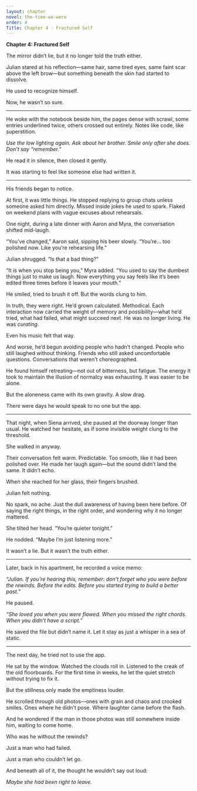```yaml
---
layout: chapter
novel: the-time-we-were
order: 4
Title: Chapter 4 - Fractured Self
---
```

**Chapter 4: Fractured Self**

The mirror didn’t lie, but it no longer told the truth either.

Julian stared at his reflection—same hair, same tired eyes, same faint scar above the left brow—but something beneath the skin had started to dissolve.

He used to recognize himself.

Now, he wasn’t so sure.

---

He woke with the notebook beside him, the pages dense with scrawl, some entries underlined twice, others crossed out entirely. Notes like code, like superstition.

*Use the low lighting again. Ask about her brother. Smile only after she does. Don’t say “remember.”*

He read it in silence, then closed it gently.

It was starting to feel like someone else had written it.

---

His friends began to notice.

At first, it was little things. He stopped replying to group chats unless someone asked him directly. Missed inside jokes he used to spark. Flaked on weekend plans with vague excuses about rehearsals.

One night, during a late dinner with Aaron and Myra, the conversation shifted mid-laugh.

“You’ve changed,” Aaron said, sipping his beer slowly. “You’re... too polished now. Like you’re rehearsing life.”

Julian shrugged. “Is that a bad thing?”

“It is when you stop being you,” Myra added. “You used to say the dumbest things just to make us laugh. Now everything you say feels like it’s been edited three times before it leaves your mouth.”

He smiled, tried to brush it off. But the words clung to him.

In truth, they were right. He’d grown calculated. Methodical. Each interaction now carried the weight of memory and possibility—what he’d tried, what had failed, what might succeed next. He was no longer living. He was *curating*.

Even his music felt that way.

And worse, he’d begun avoiding people who hadn’t changed. People who still laughed without thinking. Friends who still asked uncomfortable questions. Conversations that weren’t choreographed. 

He found himself retreating—not out of bitterness, but fatigue. The energy it took to maintain the illusion of normalcy was exhausting. It was easier to be alone.

But the aloneness came with its own gravity. A slow drag.

There were days he would speak to no one but the app.

---

That night, when Siena arrived, she paused at the doorway longer than usual. He watched her hesitate, as if some invisible weight clung to the threshold.

She walked in anyway.

Their conversation felt warm. Predictable. Too smooth, like it had been polished over. He made her laugh again—but the sound didn’t land the same. It didn’t echo.

When she reached for her glass, their fingers brushed.

Julian felt nothing.

No spark, no ache. Just the dull awareness of having been here before. Of saying the right things, in the right order, and wondering why it no longer mattered.

She tilted her head. “You’re quieter tonight.”

He nodded. “Maybe I’m just listening more.”

It wasn’t a lie. But it wasn’t the truth either.

---

Later, back in his apartment, he recorded a voice memo:

*“Julian. If you’re hearing this, remember: don’t forget who you were before the rewinds. Before the edits. Before you started trying to build a better past.”*

He paused.

*“She loved you when you were flawed. When you missed the right chords. When you didn’t have a script.”*

He saved the file but didn’t name it. Let it stay as just a whisper in a sea of static.

---

The next day, he tried not to use the app.

He sat by the window. Watched the clouds roll in. Listened to the creak of the old floorboards. For the first time in weeks, he let the quiet stretch without trying to fix it.

But the stillness only made the emptiness louder.

He scrolled through old photos—ones with grain and chaos and crooked smiles. Ones where he didn’t pose. Where laughter came before the flash.

And he wondered if the man in those photos was still somewhere inside him, waiting to come home.

Who was he without the rewinds?

Just a man who had failed.

Just a man who couldn’t let go.

And beneath all of it, the thought he wouldn’t say out loud:

*Maybe she had been right to leave.*

